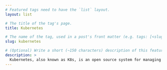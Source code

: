 ```yaml
---
# Featured tags need to have the `list` layout.
layout: list

# The title of the tag's page.
title: Kubernetes

# The name of the tag, used in a post's front matter (e.g. tags: [<slug>]).
slug: kubernetes

# (Optional) Write a short (~150 characters) description of this featured tag.
description: >
  Kubernetes, also known as K8s, is an open source system for managing containerized applications across multiple hosts. It provides basic mechanisms for deployment, maintenance, and scaling of applications. 
---
```

